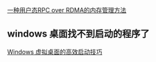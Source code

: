 
[一种用户态RPC over RDMA的内存管理方法](https://patents.google.com/patent/CN105978985A/zh)





## windows 桌面找不到启动的程序了

[Windows 虚拟桌面的高效启动技巧](https://sspai.com/post/45594)




